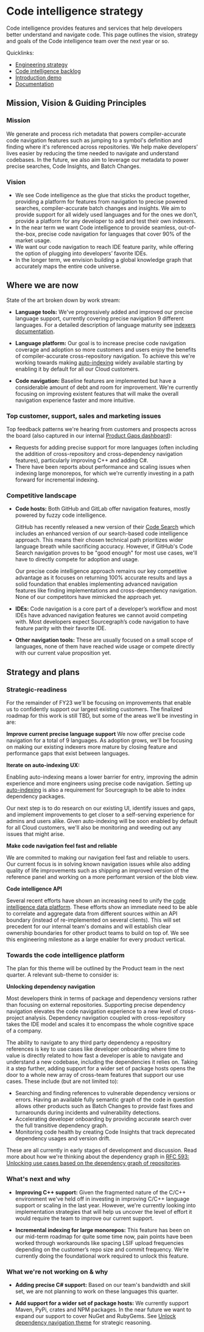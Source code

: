 # Code intelligence strategy

Code intelligence provides features and services that help developers better understand and navigate code. This page outlines the vision, strategy and goals of the Code intelligence team over the next year or so.

Quicklinks:

- [Engineering strategy](../../../departments/engineering/index.md#product-vision-and-strategy)
- [Code intelligence backlog](https://github.com/orgs/sourcegraph/projects/211)
- [Introduction demo](https://www.loom.com/share/b76c3ce971d9498197d4b664a20b20a8)
- [Documentation](https://docs.sourcegraph.com/code_navigation)

## Mission, Vision & Guiding Principles

### Mission

We generate and process rich metadata that powers compiler-accurate code navigation features such as jumping to a symbol's definition and finding where it's referenced across repositories. We help make developers’ lives easier by reducing the time needed to navigate and understand codebases. In the future, we also aim to leverage our metadata to power precise searches, Code Insights, and Batch Changes.

### Vision

- We see Code intelligence as the glue that sticks the product together, providing a platform for features from navigation to precise powered searches, compiler-accurate batch changes and insights. We aim to provide support for all widely used languages and for the ones we don’t, provide a platform for any developer to add and test their own indexers.
- In the near term we want Code intelligence to provide seamless, out-of-the-box, precise code navigation for languages that cover 90% of the market usage.
- We want our code navigation to reach IDE feature parity, while offering the option of plugging into developers’ favorite IDEs.
- In the longer term, we envision building a global knowledge graph that accurately maps the entire code universe.

## Where we are now

State of the art broken down by work stream:

- **Language tools:** We've progressively added and improved our precise language support, currently covering precise navigation 9 different languages. For a detailed description of language maturity see [indexers documentation](https://docs.sourcegraph.com/code_navigation/references/indexers).

- **Language platform:** Our goal is to increase precise code navigation coverage and adoption so more customers and users enjoy the benefits of compiler-accurate cross-repository navigation. To achieve this we're working towards making [auto-indexing](https://docs.sourcegraph.com/code_navigation/explanations/auto_indexing) widely available starting by enabling it by default for all our Cloud customers.

- **Code navigation:** Baseline features are implemented but have a considerable amount of debt and room for improvement. We're currently focusing on improving existent features that will make the overall navigation experience faster and more intuitive.

### Top customer, support, sales and marketing issues

Top feedback patterns we're hearing from customers and prospects across the board (also captured in our internal [Product Gaps dashboard](https://sourcegraph2020.lightning.force.com/lightning/r/Report/00O3t000006WZklEAG/view?reportFilters=%5B%7B%22operator%22%3A%22equals%22%2C%22value%22%3A%22Intelligence%22%2C%22column%22%3A%22Product_Gap_Submission__c.Product_Category__c%22%7D%5D)):

- Requests for adding precise support for more languages (often including the addition of cross-repository and cross-dependency navigation features), particularly improving C++ and adding C#.
- There have been reports about performance and scaling issues when indexing large monorepos, for which we're currently investing in a path forward for incremental indexing.

### Competitive landscape

- **Code hosts:** Both GitHub and GitLab offer navigation features, mostly powered by fuzzy code intelligence.

  GitHub has recently released a new version of their [Code Search](https://cs.github.com/) which includes an enhanced version of our search-based code intelligence approach. This means their chosen technical path prioritizes wider language breath while sacrificing accuracy. However, if GitHub's Code Search navigation proves to be "good enough" for most use cases, we'll have to directly compete for adoption and usage.

  Our precise code intelligence approach remains our key competitive advantage as it focuses on returning 100% accurate results and lays a solid foundation that enables implementing advanced navigation features like finding implementations and cross-dependency navigation. None of our competitors have mimicked the approach yet.

- **IDEs:** Code navigation is a core part of a developer’s workflow and most IDEs have advanced navigation features we cannot avoid competing with. Most developers expect Sourcegraph’s code navigation to have feature parity with their favorite IDE.
- **Other navigation tools:** These are usually focused on a small scope of languages, none of them have reached wide usage or compete directly with our current value proposition yet.

<!-- ### Analyst landscape

- Are there analysts tracking this product area?
- How are analysts positioning the product? What are areas of improvement? -->

## Strategy and plans

### Strategic-readiness

For the remainder of FY23 we'll be focusing on improvements that enable us to confidently support our largest existing customers. The finalized roadmap for this work is still TBD, but some of the areas we'll be investing in are:

**Improve current precise language support**
We now offer precise code navigation for a total of 9 languages. As adoption grows, we'll be focusing on making our existing indexers more mature by closing feature and performance gaps that exist between languages.

**Iterate on auto-indexing UX:**

Enabling auto-indexing means a lower barrier for entry, improving the admin experience and more engineers using precise code navigation. Setting up [auto-indexing](https://docs.sourcegraph.com/code_intelligence/explanations/auto_indexing) is also a requirement for Sourcegraph to be able to index dependency packages.

Our next step is to do research on our existing UI, identify issues and gaps, and implement improvements to get closer to a self-serving experience for admins and users alike. Given auto-indexing will be soon enabled by default for all Cloud customers, we'll also be monitoring and weeding out any issues that might arise.

**Make code navigation feel fast and reliable**

We are commited to making our navigation feel fast and reliable to users. Our current focus is in solving known navigation issues while also adding quality of life improvements such as shipping an improved version of the reference panel and working on a more performant version of the blob view.

**Code intelligence API**

Several recent efforts have shown an increasing need to unify the [code intelligence data platform](https://docs.google.com/document/d/1AjZ_d0nJVHbV75IH3jZRkrGXhsv_AXp2kS4nrw2SAQ8). These efforts show an immediate need to be able to correlate and aggregate data from different sources within an API boundary (instead of re-implemented on several clients). This will set precedent for our internal team's domains and will establish clear ownership boundaries for other product teams to build on top of. We see this engineering milestone as a large enabler for every product vertical.

### Towards the code intelligence platform

The plan for this theme will be outlined by the Product team in the next quarter. A relevant sub-theme to consider is:

**Unlocking dependency navigation**

Most developers think in terms of package and dependency versions rather than focusing on external repositories. Supporting precise dependency navigation elevates the code navigation experience to a new level of cross-project analysis. Dependency navigation coupled with cross-repository takes the IDE model and scales it to encompass the whole cognitive space of a company.

The ability to navigate to any third party dependency a repository references is key to use cases like developer onboarding where time to value is directly related to how fast a developer is able to navigate and understand a new codebase, including the dependencies it relies on. Taking it a step further, adding support for a wider set of package hosts opens the door to a whole new array of cross-team features that support our use cases. These include (but are not limited to):

- Searching and finding references to vulnerable dependency versions or errors. Having an available fully semantic graph of the code in question allows other products such as Batch Changes to provide fast fixes and turnarounds during incidents and vulnerability detections.
- Accelerating developer onboarding by providing accurate search over the full transitive dependency graph.
- Monitoring code health by creating Code Insights that track deprecated dependency usages and version drift.

These are all currently in early stages of development and discussion. Read more about how we're thinking about the dependency graph in [RFC 593: Unlocking use cases based on the dependency graph of repositories](https://docs.google.com/document/d/1SkM8CG0IksvPEKRBRVLKipiRJTopx6Vq_hSWRJ9NyKs/edit#heading=h.trqab8y0kufp).

### What's next and why

- **Improving C++ support:** Given the fragmented nature of the C/C++ environment we've held off in investing in improving C/C++ language support or scaling in the last year. However, we're currently looking into implementation strategies that will help us uncover the level of effort it would require the team to improve our current support.

- **Incremental indexing for large monorepos:** This feature has been on our mid-term roadmap for quite some time now, pain points have been worked through workarounds like spacing LSIF upload frequencies depending on the customer’s repo size and commit frequency. We're currently doing the foundational work required to unlock this feature.

### What we're not working on & why

- **Adding precise C# support:** Based on our team's bandwidth and skill set, we are not planning to work on these languages this quarter.

- **Add support for a wider set of package hosts:** We currently support Maven, PyPi, crates and NPM packages. In the near future we want to expand our support to cover NuGet and RubyGems. See [Unlock dependency navigation theme](#themes) for strategic reasoning.
